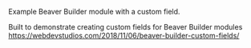 Example Beaver Builder module with a custom field.

Built to demonstrate creating custom fields for Beaver Builder modules https://webdevstudios.com/2018/11/06/beaver-builder-custom-fields/
